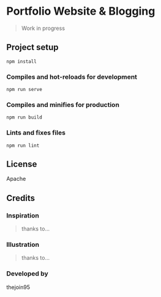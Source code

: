 # Portfolio Website & Blogging

> Work in progress

## Project setup
```
npm install
```

### Compiles and hot-reloads for development
```
npm run serve
```

### Compiles and minifies for production
```
npm run build
```

### Lints and fixes files
```
npm run lint
```

## License

Apache

## Credits

### Inspiration

> thanks to...

### Illustration

> thanks to...

### Developed by

thejoin95